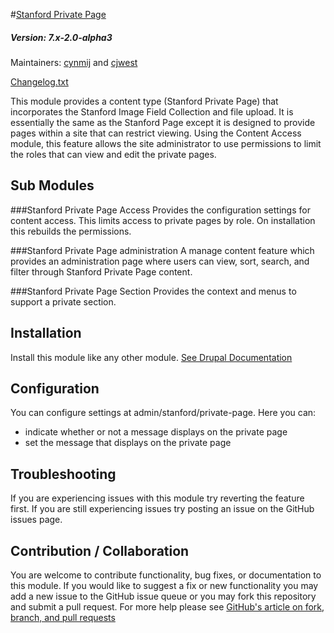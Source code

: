 #[Stanford Private Page](https://github.com/SU-SWS/stanford_private_page)
##### Version: 7.x-2.0-alpha3

Maintainers: [cynmij](https://github.com/cynmij) and [cjwest](https://github.com/cjwest)

[Changelog.txt](CHANGELOG.txt)

This module provides a content type (Stanford Private Page) that incorporates the Stanford Image Field Collection and file upload. It is essentially the same as the Stanford Page except it is designed to provide pages within a site that can restrict viewing.
Using the Content Access module, this feature allows the site administrator to use permissions to limit the roles that can view and edit the private pages.

Sub Modules
---

###Stanford Private Page Access
Provides the configuration settings for content access. This limits access to private pages by role. On installation this rebuilds the permissions.

###Stanford Private Page administration
A manage content feature which provides an administration page where users can view, sort, search, and filter through Stanford Private Page content.

###Stanford Private Page Section
Provides the context and menus to support a private section.

Installation
---

Install this module like any other module. [See Drupal Documentation](https://drupal.org/documentation/install/modules-themes/modules-7)

Configuration
---

You can configure settings at admin/stanford/private-page. Here you can:
* indicate whether or not a message displays on the private page
* set the message that displays on the private page

Troubleshooting
---

If you are experiencing issues with this module try reverting the feature first. If you are still experiencing issues try posting an issue on the GitHub issues page.

Contribution / Collaboration
---

You are welcome to contribute functionality, bug fixes, or documentation to this module. If you would like to suggest a fix or new functionality you may add a new issue to the GitHub issue queue or you may fork this repository and submit a pull request. For more help please see [GitHub's article on fork, branch, and pull requests](https://help.github.com/articles/using-pull-requests)
